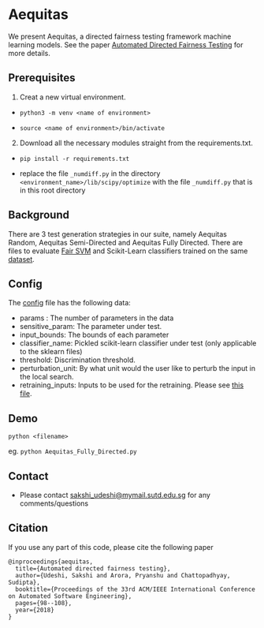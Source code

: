 # Aequitas

We present Aequitas, a directed fairness testing framework machine learning models. See the paper [Automated Directed Fairness Testing](https://arxiv.org/abs/1807.00468) for more details.

## Prerequisites

1. Creat a new virtual environment.

* `python3 -m venv <name of environment>`

* `source <name of environment>/bin/activate`

2. Download all the necessary modules straight from the requirements.txt.

* `pip install -r requirements.txt`

* replace the file `_numdiff.py` in the directory `<environment_name>/lib/scipy/optimize` with the file `_numdiff.py` that is in this root directory

## Background
There are 3 test generation strategies in our suite, namely Aequitas Random, Aequitas Semi-Directed and Aequitas Fully Directed. There are files to evaluate [Fair SVM](https://github.com/mbilalzafar/fair-classification) and Scikit-Learn classifiers trained on the same [dataset](http://archive.ics.uci.edu/ml/datasets/Adult).

## Config
The [config](config.py) file has the following data:

* params : The number of parameters in the data
* sensitive_param: The parameter under test.
* input_bounds: The bounds of each parameter
* classifier_name: Pickled scikit-learn classifier under test (only applicable to the sklearn files)
* threshold: Discrimination threshold.
* perturbation_unit: By what unit would the user like to perturb the input in the local search.
* retraining_inputs: Inputs to be used for the retraining. Please see [this file](Retrain_Example_File.txt).

## Demo
`python <filename>`

eg. `python Aequitas_Fully_Directed.py`

## Contact
* Please contact sakshi_udeshi@mymail.sutd.edu.sg for any comments/questions


## Citation 
If you use any part of this code, please cite the following paper

```
@inproceedings{aequitas,
  title={Automated directed fairness testing},
  author={Udeshi, Sakshi and Arora, Pryanshu and Chattopadhyay, Sudipta},
  booktitle={Proceedings of the 33rd ACM/IEEE International Conference on Automated Software Engineering},
  pages={98--108},
  year={2018}
}
```




